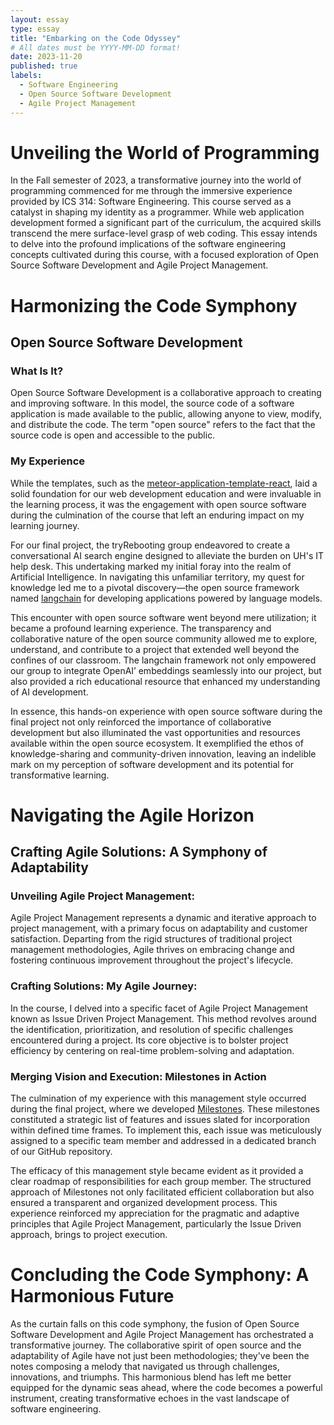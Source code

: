 ```yaml
---
layout: essay
type: essay
title: "Embarking on the Code Odyssey"
# All dates must be YYYY-MM-DD format!
date: 2023-11-20
published: true
labels:
  - Software Engineering
  - Open Source Software Development
  - Agile Project Management
---
```


# Unveiling the World of Programming

In the Fall semester of 2023, a transformative journey into the world of programming commenced for me through the immersive experience provided by ICS 314: Software Engineering. This course served as a catalyst in shaping my identity as a programmer. While web application development formed a significant part of the curriculum, the acquired skills transcend the mere surface-level grasp of web coding. This essay intends to delve into the profound implications of the software engineering concepts cultivated during this course, with a focused exploration of Open Source Software Development and Agile Project Management. 

# Harmonizing the Code Symphony

## Open Source Software Development

### What Is It?
Open Source Software Development is a collaborative approach to creating and improving software. In this model, the source code of a software application is made available to the public, allowing anyone to view, modify, and distribute the code. The term "open source" refers to the fact that the source code is open and accessible to the public. 

### My Experience
While the templates, such as the [meteor-application-template-react](https://ics-software-engineering.github.io/meteor-application-template-react/), laid a solid foundation for our web development education and were invaluable in the learning process, it was the engagement with open source software during the culmination of the course that left an enduring impact on my learning journey.

For our final project, the tryRebooting group endeavored to create a conversational AI search engine designed to alleviate the burden on UH's IT help desk. This undertaking marked my initial foray into the realm of Artificial Intelligence. In navigating this unfamiliar territory, my quest for knowledge led me to a pivotal discovery—the open source framework named [langchain](https://python.langchain.com/docs/get_started/introduction) for developing applications powered by language models.

This encounter with open source software went beyond mere utilization; it became a profound learning experience. The transparency and collaborative nature of the open source community allowed me to explore, understand, and contribute to a project that extended well beyond the confines of our classroom. The langchain framework not only empowered our group to integrate OpenAI’ embeddings seamlessly into our project, but also provided a rich educational resource that enhanced my understanding of AI development.

In essence, this hands-on experience with open source software during the final project not only reinforced the importance of collaborative development but also illuminated the vast opportunities and resources available within the open source ecosystem. It exemplified the ethos of knowledge-sharing and community-driven innovation, leaving an indelible mark on my perception of software development and its potential for transformative learning.

# Navigating the Agile Horizon

## Crafting Agile Solutions: A Symphony of Adaptability

### Unveiling Agile Project Management:

Agile Project Management represents a dynamic and iterative approach to project management, with a primary focus on adaptability and customer satisfaction. Departing from the rigid structures of traditional project management methodologies, Agile thrives on embracing change and fostering continuous improvement throughout the project's lifecycle.

### Crafting Solutions: My Agile Journey:

In the course, I delved into a specific facet of Agile Project Management known as Issue Driven Project Management. This method revolves around the identification, prioritization, and resolution of specific challenges encountered during a project. Its core objective is to bolster project efficiency by centering on real-time problem-solving and adaptation.

### Merging Vision and Execution: Milestones in Action

The culmination of my experience with this management style occurred during the final project, where we developed [Milestones](https://tryrebooting2023.github.io/#development-history). These milestones constituted a strategic list of features and issues slated for incorporation within defined time frames. To implement this, each issue was meticulously assigned to a specific team member and addressed in a dedicated branch of our GitHub repository.

The efficacy of this management style became evident as it provided a clear roadmap of responsibilities for each group member. The structured approach of Milestones not only facilitated efficient collaboration but also ensured a transparent and organized development process. This experience reinforced my appreciation for the pragmatic and adaptive principles that Agile Project Management, particularly the Issue Driven approach, brings to project execution.

# Concluding the Code Symphony: A Harmonious Future

As the curtain falls on this code symphony, the fusion of Open Source Software Development and Agile Project Management has orchestrated a transformative journey. The collaborative spirit of open source and the adaptability of Agile have not just been methodologies; they've been the notes composing a melody that navigated us through challenges, innovations, and triumphs. This harmonious blend has left me better equipped for the dynamic seas ahead, where the code becomes a powerful instrument, creating transformative echoes in the vast landscape of software engineering.


